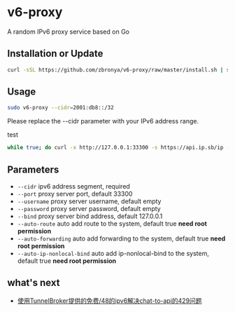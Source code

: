 # v6-proxy
A random IPv6 proxy service based on Go

## Installation or Update

```bash
curl -sSL https://github.com/zbronya/v6-proxy/raw/master/install.sh | sudo bash
```

## Usage
```bash
sudo v6-proxy --cidr=2001:db8::/32
```
Please replace the --cidr parameter with your IPv6 address range.


test
```bash
while true; do curl -x http://127.0.0.1:33300 -s https://api.ip.sb/ip -A Mozilla; done
```


## Parameters
- `--cidr` ipv6 address segment, required
- `--port` proxy server port, default 33300
- `--username` proxy server username, default empty
- `--password` proxy server password, default empty
- `--bind` proxy server bind address, default 127.0.0.1
- `--auto-route` auto add route to the system, default true **need root permission**
- `--auto-forwarding` auto add forwarding to the system, default true **need root permission**
- `--auto-ip-nonlocal-bind` auto add ip-nonlocal-bind to the system, default true **need root permission**

## what's next
- [使用TunnelBroker提供的免费/48的ipv6解决chat-to-api的429问题](https://bronya.io/chat-to-api-solving-429/)






